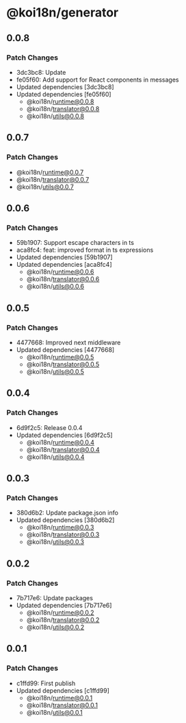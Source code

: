 # @koi18n/generator

## 0.0.8

### Patch Changes

- 3dc3bc8: Update
- fe05f60: Add support for React components in messages
- Updated dependencies [3dc3bc8]
- Updated dependencies [fe05f60]
  - @koi18n/runtime@0.0.8
  - @koi18n/translator@0.0.8
  - @koi18n/utils@0.0.8

## 0.0.7

### Patch Changes

- @koi18n/runtime@0.0.7
- @koi18n/translator@0.0.7
- @koi18n/utils@0.0.7

## 0.0.6

### Patch Changes

- 59b1907: Support escape characters in ts
- aca8fc4: feat: improved format in ts expressions
- Updated dependencies [59b1907]
- Updated dependencies [aca8fc4]
  - @koi18n/runtime@0.0.6
  - @koi18n/translator@0.0.6
  - @koi18n/utils@0.0.6

## 0.0.5

### Patch Changes

- 4477668: Improved next middleware
- Updated dependencies [4477668]
  - @koi18n/runtime@0.0.5
  - @koi18n/translator@0.0.5
  - @koi18n/utils@0.0.5

## 0.0.4

### Patch Changes

- 6d9f2c5: Release 0.0.4
- Updated dependencies [6d9f2c5]
  - @koi18n/runtime@0.0.4
  - @koi18n/translator@0.0.4
  - @koi18n/utils@0.0.4

## 0.0.3

### Patch Changes

- 380d6b2: Update package.json info
- Updated dependencies [380d6b2]
  - @koi18n/runtime@0.0.3
  - @koi18n/translator@0.0.3
  - @koi18n/utils@0.0.3

## 0.0.2

### Patch Changes

- 7b717e6: Update packages
- Updated dependencies [7b717e6]
  - @koi18n/runtime@0.0.2
  - @koi18n/translator@0.0.2
  - @koi18n/utils@0.0.2

## 0.0.1

### Patch Changes

- c1ffd99: First publish
- Updated dependencies [c1ffd99]
  - @koi18n/runtime@0.0.1
  - @koi18n/translator@0.0.1
  - @koi18n/utils@0.0.1
